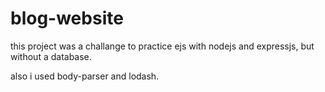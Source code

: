 # blog-website


this project was a challange to practice ejs with nodejs and expressjs, but without a database.

also i used body-parser and lodash.
